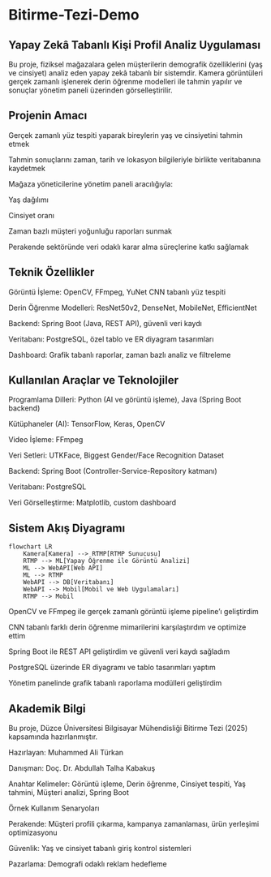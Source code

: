 # Bitirme-Tezi-Demo

## Yapay Zekâ Tabanlı Kişi Profil Analiz Uygulaması

Bu proje, fiziksel mağazalara gelen müşterilerin demografik özelliklerini (yaş ve cinsiyet) analiz eden yapay zekâ tabanlı bir sistemdir. Kamera görüntüleri gerçek zamanlı işlenerek derin öğrenme modelleri ile tahmin yapılır ve sonuçlar yönetim paneli üzerinden görselleştirilir.

## Projenin Amacı

Gerçek zamanlı yüz tespiti yaparak bireylerin yaş ve cinsiyetini tahmin etmek

Tahmin sonuçlarını zaman, tarih ve lokasyon bilgileriyle birlikte veritabanına kaydetmek

Mağaza yöneticilerine yönetim paneli aracılığıyla:

Yaş dağılımı

Cinsiyet oranı

Zaman bazlı müşteri yoğunluğu raporları sunmak

Perakende sektöründe veri odaklı karar alma süreçlerine katkı sağlamak

## Teknik Özellikler

Görüntü İşleme: OpenCV, FFmpeg, YuNet CNN tabanlı yüz tespiti

Derin Öğrenme Modelleri: ResNet50v2, DenseNet, MobileNet, EfficientNet

Backend: Spring Boot (Java, REST API), güvenli veri kaydı

Veritabanı: PostgreSQL, özel tablo ve ER diyagram tasarımları

Dashboard: Grafik tabanlı raporlar, zaman bazlı analiz ve filtreleme

## Kullanılan Araçlar ve Teknolojiler

Programlama Dilleri: Python (AI ve görüntü işleme), Java (Spring Boot backend)

Kütüphaneler (AI): TensorFlow, Keras, OpenCV

Video İşleme: FFmpeg

Veri Setleri: UTKFace, Biggest Gender/Face Recognition Dataset

Backend: Spring Boot (Controller-Service-Repository katmanı)

Veritabanı: PostgreSQL

Veri Görselleştirme: Matplotlib, custom dashboard

## Sistem Akış Diyagramı

```mermaid
flowchart LR
    Kamera[Kamera] --> RTMP[RTMP Sunucusu]
    RTMP --> ML[Yapay Öğrenme ile Görüntü Analizi]
    ML --> WebAPI[Web API]
    ML --> RTMP
    WebAPI --> DB[Veritabanı]
    WebAPI --> Mobil[Mobil ve Web Uygulamaları]
    RTMP --> Mobil

```

OpenCV ve FFmpeg ile gerçek zamanlı görüntü işleme pipeline’ı geliştirdim

CNN tabanlı farklı derin öğrenme mimarilerini karşılaştırdım ve optimize ettim

Spring Boot ile REST API geliştirdim ve güvenli veri kaydı sağladım

PostgreSQL üzerinde ER diyagramı ve tablo tasarımları yaptım

Yönetim panelinde grafik tabanlı raporlama modülleri geliştirdim

## Akademik Bilgi

Bu proje, Düzce Üniversitesi Bilgisayar Mühendisliği Bitirme Tezi (2025) kapsamında hazırlanmıştır.

Hazırlayan: Muhammed Ali Türkan

Danışman: Doç. Dr. Abdullah Talha Kabakuş

Anahtar Kelimeler: Görüntü işleme, Derin öğrenme, Cinsiyet tespiti, Yaş tahmini, Müşteri analizi, Spring Boot

Örnek Kullanım Senaryoları

Perakende: Müşteri profili çıkarma, kampanya zamanlaması, ürün yerleşimi optimizasyonu

Güvenlik: Yaş ve cinsiyet tabanlı giriş kontrol sistemleri

Pazarlama: Demografi odaklı reklam hedefleme

